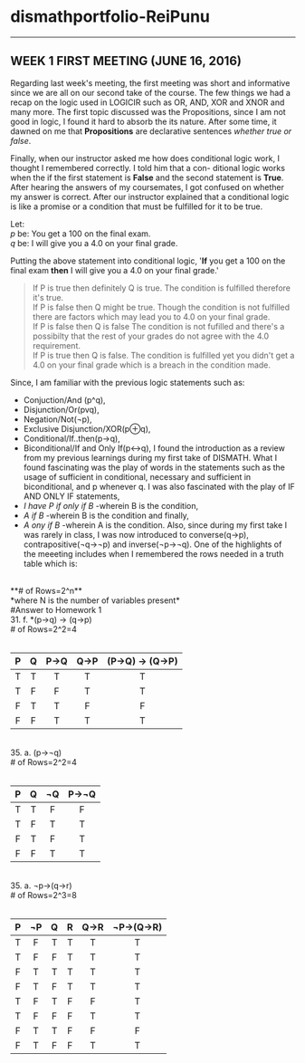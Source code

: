 # dismathportfolio-ReiPunu
-------------------------------------------------------------------------------------------------------------------------------------
## WEEK 1 FIRST MEETING (JUNE 16, 2016)
Regarding last week's meeting, the first meeting was short and informative since we are all on our second take of the course. The 
few things we had a recap on the logic used in LOGICIR such as OR, AND, XOR and XNOR and many more. The first topic discussed was 
the Propositions, since I am not good in logic, I found it hard to absorb the its nature. After some time, it dawned on me  that
**Propositions** are  declarative sentences <i>whether true or false</i>. 

Finally, when our instructor asked me how does conditional logic work, I thought I remembered correctly. I told him that a con-
ditional logic works when the if the first statement is **False** and the second statement is **True**. After hearing the answers
of my coursemates, I got confused on whether my answer is correct. After our instructor explained that a conditional logic is
like a promise or a condition that must be fulfilled for it to be true.

  Let:</br> *p* be: You get a 100 on the final exam. </br>*q* be: I will give you a 4.0 on your final grade.

  Putting the above statement into conditional logic, '**If** you get a 100 on the final exam **then** I will give you a 4.0 on your final grade.'
> If P is true then definitely Q is true. The condition is fulfilled therefore it's true.</br>
> If P is false then Q might be true. Though the condition is not fulfilled there are factors which may lead you to 4.0 on your final grade.</br>
>If P is false then Q is false The condition is not fufilled and there's a possibilty that the rest of your grades do not agree with the 4.0 requirement.</br>
>If P is true then Q is false. The condition is fulfilled yet you didn't get a 4.0 on your final grade which is a breach in the condition made.<br>

  Since, I am familiar with the previous logic statements such as:</br>
- Conjuction/And (p^q),
- Disjunction/Or(pvq),
- Negation/Not(¬p),
- Exclusive Disjunction/XOR(p⊕q),
- Conditional/If..then(p→q),
- Biconditional/If and Only If(p↔q),
 I found the introduction as a review from my previous learnings during my first take of DISMATH. What I found fascinating was the play of words in the statements such as the usage of sufficient in conditional, necessary and sufficient in biconditional, and p whenever q. I was also fascinated with the play of IF AND ONLY IF statements, 
- *I have P if only if B* -wherein B is the condition, 
- *A if B* -wherein B is the condition and finally,
- *A ony if B* -wherein A is the condition. Also, since during my first take I was rarely in class, I was now introduced to converse(q→p), contrapositive(¬q→¬p) and inverse(¬p→¬q). One of the highlights of the meeeting includes when I remembered the rows needed in a truth table which is:
</br>
**# of Rows=2^n**
</br>
*where N is the number of variables present*
</br>
#Answer to Homework 1</br>
31. f. *(p→q) → (q→p)</br>
# of Rows=2^2=4</br>
</br>

|      P       |        Q       |       P→Q     |     Q→P       | (P→Q) → (Q→P) |
|    :---:     |      :---:     |    :---:      |    :---:      |     :---:     |
|      T       |        T       |       T       |       T       |        T      |
|      T       |        F       |       F       |       T       |        T      |
|      F       |        T       |       T       |       F       |        F      |
|      F       |        F       |       T       |       T       |        T      |

</br>
35. a. (p→¬q)</br>
# of Rows=2^2=4</br>
</br>

|      P       |        Q       |       ¬Q      |     P→¬Q      | 
|    :---:     |      :---:     |    :---:      |    :---:      |    
|      T       |        T       |       F       |       F       |       
|      T       |        F       |       T       |       T       |        
|      F       |        T       |       F       |       T       |      
|      F       |        F       |       T       |       T       |

</br>
35. a. ¬p→(q→r)</br>
# of Rows=2^3=8</br>
</br>

|      P       |      ¬P        |       Q       |     R         |       Q→R     |  ¬P→(Q→R)   |
|    :---:     |      :---:     |    :---:      |    :---:      |    :---:      |    :---:    |   
|      T       |        F       |       T       |       T       |       T       |     T       |        
|      T       |        F       |       F       |       T       |       T       |     T       |         
|      F       |        T       |       T       |       T       |       T       |     T       |        
|      F       |        T       |       F       |       T       |       T       |     T       |
|      T       |        F       |       T       |       F       |       F       |     T       |        
|      T       |        F       |       F       |       F       |       T       |     T       |
|      F       |        T       |       T       |       F       |       F       |     F       |        
|      F       |        T       |       F       |       F       |       T       |     T       |

</br>
